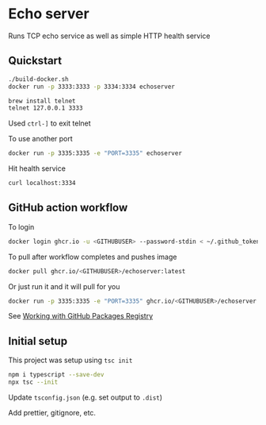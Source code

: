 # Echo server

Runs TCP echo service as well as simple HTTP health service

## Quickstart

```bash
./build-docker.sh
docker run -p 3333:3333 -p 3334:3334 echoserver
```

```bash
brew install telnet
telnet 127.0.0.1 3333
```

Used `ctrl-]` to exit telnet

To use another port

```bash
docker run -p 3335:3335 -e "PORT=3335" echoserver
```

Hit health service

```bash
curl localhost:3334
```

## GitHub action workflow

To login

```bash
docker login ghcr.io -u <GITHUBUSER> --password-stdin < ~/.github_token
```

To pull after workflow completes and pushes image

```bash
docker pull ghcr.io/<GITHUBUSER>/echoserver:latest
```

Or just run it and it will pull for you

```bash
docker run -p 3335:3335 -e "PORT=3335" ghcr.io/<GITHUBUSER>/echoserver:latest
```

See [Working with GitHub Packages Registry](https://docs.github.com/en/packages/working-with-a-github-packages-registry/working-with-the-container-registry)

## Initial setup

This project was setup using `tsc init`

```bash
npm i typescript --save-dev
npx tsc --init
```

Update `tsconfig.json` (e.g. set output to `.dist`)

Add prettier, gitignore, etc.
